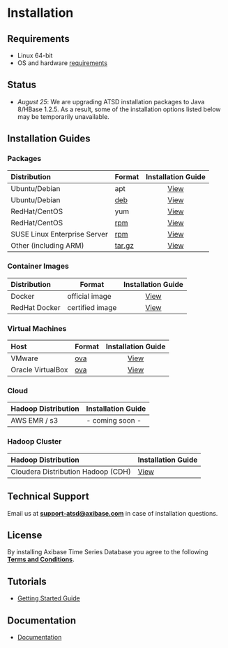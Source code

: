 # Installation

## Requirements

* Linux 64-bit
* OS and hardware [requirements](../administration/requirements.md)

## Status

* _August 25_: We are upgrading ATSD installation packages to Java 8/HBase 1.2.5. As a result, some of the installation options listed below may be temporarily unavailable. 

## Installation Guides

### Packages

| **Distribution** | **Format** | **Installation Guide** |
| :--- | --- | :---: |
| Ubuntu/Debian | apt | [View](ubuntu-debian-apt.md)|
| Ubuntu/Debian  | [deb](https://axibase.com/public/atsd_deb_latest.htm) | [View](ubuntu-debian-deb.md) |
| RedHat/CentOS| yum | [View](redhat-centos-yum.md)|
| RedHat/CentOS| [rpm](https://axibase.com/public/atsd_rpm_latest.htm) | [View](redhat-centos-rpm.md)|
| SUSE Linux Enterprise Server | [rpm](https://axibase.com/public/atsd_rpm_latest.htm)   | [View](sles-rpm.md)|
| Other (including ARM) | [tar.gz](https://axibase.com/public/atsd_distrib_latest.htm) | [View](other-distributions.md)|

### Container Images

| **Distribution** | **Format** | **Installation Guide** |
| :--- | --- | :---: |
| Docker | official image | [View](docker.md)|
| RedHat Docker | certified image | [View](docker-redhat.md)|

### Virtual Machines

| **Host** | **Format** | **Installation Guide** |
| :--- | --- | :---: |
| VMware  | [ova](https://axibase.com/public/atsd_ce.ova)  | [View](vmware-esxi-server-vsphere.md)|
| Oracle VirtualBox | [ova](https://axibase.com/public/atsd_ce.ova)  | [View](virtualbox.md)|

### Cloud

| **Hadoop Distribution** | **Installation Guide** |
| :--- | :--- |
| AWS EMR / s3  | - coming soon - |

### Hadoop Cluster

| **Hadoop Distribution** | **Installation Guide** |
| :--- | :--- |
| Cloudera Distribution Hadoop (CDH)  | [View](cloudera.md) |

## Technical Support

Email us at **support-atsd@axibase.com** in case of installation questions.

## License

By installing Axibase Time Series Database you agree to the following **[Terms and Conditions](https://axibase.com/wp-content/uploads/2014/12/ATSD-Community-Edition-Software-License.pdf)**.

## Tutorials

* [Getting Started Guide](../tutorials/getting-started.md)

## Documentation

* [Documentation](../README.md#axibase-time-series-database-documentation)
